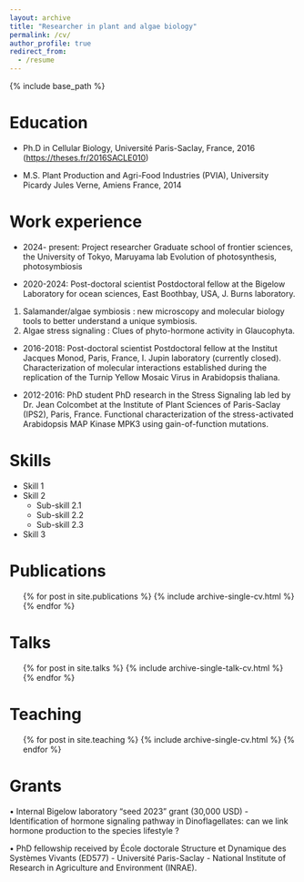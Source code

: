 ```yaml
---
layout: archive
title: "Researcher in plant and algae biology"
permalink: /cv/
author_profile: true
redirect_from:
  - /resume
---
```


{% include base_path %}

Education
======
* Ph.D in Cellular Biology, Université Paris-Saclay, France, 2016 (https://theses.fr/2016SACLE010)
  
* M.S. Plant Production and Agri-Food Industries (PVIA), University Picardy Jules Verne, Amiens France, 2014
  
Work experience
======
* 2024- present: Project researcher
Graduate school of frontier sciences, the University of Tokyo, Maruyama lab
Evolution of photosynthesis, photosymbiosis

* 2020-2024: Post-doctoral scientist
Postdoctoral fellow at the Bigelow Laboratory for ocean sciences, East Boothbay,
USA, J. Burns laboratory.
1) Salamander/algae symbiosis : new microscopy and
molecular biology tools to better understand a unique symbiosis.
2) Algae stress signaling : Clues of phyto-hormone activity in Glaucophyta.


* 2016-2018: Post-doctoral scientist
Postdoctoral fellow at the Institut Jacques Monod, Paris, France, I. Jupin
laboratory (currently closed). Characterization of molecular interactions
established during the replication of the Turnip Yellow Mosaic Virus in
Arabidopsis thaliana.

* 2012-2016: PhD student
PhD research in the Stress Signaling lab led by Dr. Jean Colcombet at the Institute
of Plant Sciences of Paris-Saclay (IPS2), Paris, France. Functional
characterization of the stress-activated Arabidopsis MAP Kinase MPK3 using
gain-of-function mutations.
  
Skills
======
* Skill 1
* Skill 2
  * Sub-skill 2.1
  * Sub-skill 2.2
  * Sub-skill 2.3
* Skill 3

Publications
======
  <ul>{% for post in site.publications %}
    {% include archive-single-cv.html %}
  {% endfor %}</ul>
  
Talks
======
  <ul>{% for post in site.talks %}
    {% include archive-single-talk-cv.html %}
  {% endfor %}</ul>
  
Teaching
======
  <ul>{% for post in site.teaching %}
    {% include archive-single-cv.html %}
  {% endfor %}</ul>
  
Grants
======
• Internal Bigelow laboratory “seed 2023” grant (30,000 USD) - Identification of hormone
signaling pathway in Dinoflagellates: can we link hormone production to the species lifestyle ?

• PhD fellowship received by École doctorale Structure et Dynamique des Systèmes Vivants
(ED577) - Université Paris-Saclay - National Institute of Research in Agriculture and
Environment (INRAE).
